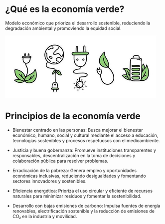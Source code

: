 # ¿Qué es la economía verde?

Modelo económico que prioriza el desarrollo sostenible, reduciendo la degradación ambiental y promoviendo la equidad social.

![Economía verde](img/ecoVerde.jpg)

# Principios de la economía verde
- Bienestar centrado en las personas: Busca mejorar el bienestar económico, humano, social y cultural mediante el acceso a educación, tecnologías sostenibles y procesos respetuosos con el medioambiente.

- Justicia y buena gobernanza: Promueve instituciones transparentes y responsables, descentralización en la toma de decisiones y colaboración pública para resolver problemas.

- Erradicación de la pobreza: Genera empleo y oportunidades económicas inclusivas, reduciendo desigualdades y fomentando sectores innovadores y sostenibles.

- Eficiencia energética: Prioriza el uso circular y eficiente de recursos naturales para minimizar residuos y fomentar la sostenibilidad.

- Desarrollo con bajas emisiones de carbono: Impulsa fuentes de energía renovables, electrificación sostenible y la reducción de emisiones de CO₂ en la industria y movilidad.
